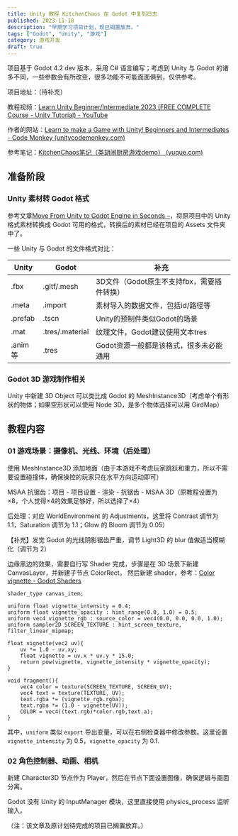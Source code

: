 ```yaml
---
title: Unity 教程 KitchenChaos 在 Godot 中复刻日志
published: 2023-11-18
description: "早期学习项目计划，现已搁置放弃。"
tags: ["Godot", "Unity", "游戏"]
category: 游戏开发
draft: true
---
```


项目基于 Godot 4.2 dev 版本，采用 C# 语言编写；考虑到 Unity 与 Godot 的诸多不同，一些参数会有所改变，很多功能不可能面面俱到，仅供参考。

项目地址：（待补充）

教程视频：[Learn Unity Beginner/Intermediate 2023 (FREE COMPLETE Course - Unity Tutorial) - YouTube](https://www.youtube.com/watch?v=AmGSEH7QcDg)
<!-- B站搬运链接就不放了，播放会莫名其妙地卡顿，这里还是使用油管源，目录分得更细 -->

作者的网站：[Learn to make a Game with Unity! Beginners and Intermediates - Code Monkey (unitycodemonkey.com)](https://unitycodemonkey.com/kitchenchaoscourse.php)

参考笔记：[KitchenChaos笔记（类胡闹厨房游戏demo） (yuque.com)](https://www.yuque.com/wocaibuqinamochangdemingzi/akh7w4/ka1o8oxb7723ndg9?singleDoc#)

## 准备阶段

### Unity 素材转 Godot 格式

参考文章[Move From Unity to Godot Engine in Seconds –](https://gamefromscratch.com/move-from-unity-to-godot-engine-in-seconds/)，将原项目中的 Unity 格式素材转换成 Godot 可用的格式，转换后的素材已经在项目的 Assets 文件夹中了。

一些 Unity 与 Godot 的文件格式对比：

Unity | Godot | 补充
-- | -- | --
.fbx | .gltf/.mesh | 3D文件（Godot原生不支持fbx，需要插件转换）
.meta | .import | 素材导入的数据文件，包括id/路径等
.prefab | .tscn | Unity的预制件类似Godot的场景
.mat | .tres/.material | 纹理文件，Godot建议使用文本tres
.anim等 | .tres | Godot资源一般都是该格式，很多未必能通用

### Godot 3D 游戏制作相关

Unity 中新建 3D Object 可以类比成 Godot 的 MeshInstance3D（考虑单个有形状的物体；如果空形状可以使用 Node 3D，是多个物体选择可以用 GirdMap）

## 教程内容

### 01 游戏场景：摄像机、光线、环境（后处理）

使用 MeshInstance3D 添加地面（由于本游戏不考虑玩家跳跃和重力，所以不需要设置碰撞体，确保操控的玩家只在水平方向运动即可）

MSAA 抗锯齿：项目 - 项目设置 - 渲染 - 抗锯齿 - MSAA 3D（原教程设置为×8，个人觉得×4的效果足够好，所以选择了×4）

后处理：对应 WorldEnvironment 的 Adjustments，这里将 Contrast 调节为 1.1，Saturation 调节为 1.1；Glow 的 Bloom 调节为 0.05）

【补充】发觉 Godot 的光线阴影锯齿严重，调节 Light3D 的 blur 值做适当模糊化（调节为 2）

边缘黑边的效果，需要自行写 Shader 完成，步骤是在 3D 场景下新建 CanvasLayer，并新建子节点 ColorRect， 然后新建 shader，参考：[Color vignette - Godot Shaders](https://godotshaders.com/shader/color-vignetting/)

```shader
shader_type canvas_item;

uniform float vignette_intensity = 0.4;
uniform float vignette_opacity : hint_range(0.0, 1.0) = 0.5;
uniform vec4 vignette_rgb : source_color = vec4(0.0, 0.0, 0.0, 1.0);
uniform sampler2D SCREEN_TEXTURE : hint_screen_texture, filter_linear_mipmap;

float vignette(vec2 uv){
	uv *= 1.0 - uv.xy;
	float vignette = uv.x * uv.y * 15.0;
	return pow(vignette, vignette_intensity * vignette_opacity);
}

void fragment(){
	vec4 color = texture(SCREEN_TEXTURE, SCREEN_UV);
	vec4 text = texture(TEXTURE, UV);
	text.rgba *= (vignette_rgb.rgba);
	text.rgba *= (1.0 - vignette(UV));
	COLOR = vec4((text.rgb)*color.rgb,text.a);
}
```

<!-- 需要对代码进行微调，由于缺乏 shader 知识，且考虑到对实际效果的影响不大，所以略过这部分。
（画面的处理不是必须的，可以自行酌情调整；初学完全可以先跳过这部分内容） -->

其中，`uniform` 类似 `export` 导出变量，可以在右侧检查器中修改参数。这里设置 `vignette_intensity` 为 0.5，`vignette_opacity` 为 0.1.

### 02 角色控制器、动画、相机

新建 Character3D 节点作为 Player，然后在节点下面设置图像，确保逻辑与画面分离。

Godot 没有 Unity 的 InputManager 模块，这里直接使用 physics_process 监听输入。

（注：该文章及原计划待完成的项目已搁置放弃。）
